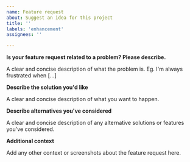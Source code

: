 ```yaml
---
name: Feature request
about: Suggest an idea for this project
title: ''
labels: 'enhancement'
assignees: ''

---
```


**Is your feature request related to a problem? Please describe.**

A clear and concise description of what the problem is. Eg. I'm always frustrated when [...]

**Describe the solution you'd like**

A clear and concise description of what you want to happen.

**Describe alternatives you've considered**

A clear and concise description of any alternative solutions or features you've considered.

**Additional context**

Add any other context or screenshots about the feature request here.
